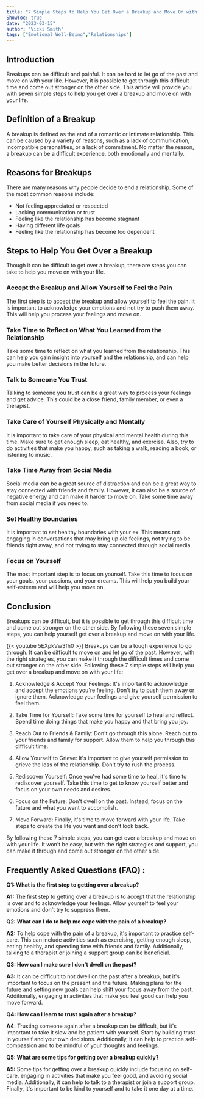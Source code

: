 ```yaml
---
title: "7 Simple Steps to Help You Get Over a Breakup and Move On with Your Life!"
ShowToc: true 
date: "2023-03-15"
author: "Vicki Smith" 
tags: ["Emotional Well-Being","Relationships"]
---
```

## Introduction

Breakups can be difficult and painful. It can be hard to let go of the past and move on with your life. However, it is possible to get through this difficult time and come out stronger on the other side. This article will provide you with seven simple steps to help you get over a breakup and move on with your life.

## Definition of a Breakup

A breakup is defined as the end of a romantic or intimate relationship. This can be caused by a variety of reasons, such as a lack of communication, incompatible personalities, or a lack of commitment. No matter the reason, a breakup can be a difficult experience, both emotionally and mentally.

## Reasons for Breakups

There are many reasons why people decide to end a relationship. Some of the most common reasons include:

- Not feeling appreciated or respected
- Lacking communication or trust
- Feeling like the relationship has become stagnant
- Having different life goals
- Feeling like the relationship has become too dependent

## Steps to Help You Get Over a Breakup

Though it can be difficult to get over a breakup, there are steps you can take to help you move on with your life.

### Accept the Breakup and Allow Yourself to Feel the Pain

The first step is to accept the breakup and allow yourself to feel the pain. It is important to acknowledge your emotions and not try to push them away. This will help you process your feelings and move on.

### Take Time to Reflect on What You Learned from the Relationship

Take some time to reflect on what you learned from the relationship. This can help you gain insight into yourself and the relationship, and can help you make better decisions in the future.

### Talk to Someone You Trust

Talking to someone you trust can be a great way to process your feelings and get advice. This could be a close friend, family member, or even a therapist.

### Take Care of Yourself Physically and Mentally

It is important to take care of your physical and mental health during this time. Make sure to get enough sleep, eat healthy, and exercise. Also, try to do activities that make you happy, such as taking a walk, reading a book, or listening to music.

### Take Time Away from Social Media

Social media can be a great source of distraction and can be a great way to stay connected with friends and family. However, it can also be a source of negative energy and can make it harder to move on. Take some time away from social media if you need to.

### Set Healthy Boundaries

It is important to set healthy boundaries with your ex. This means not engaging in conversations that may bring up old feelings, not trying to be friends right away, and not trying to stay connected through social media.

### Focus on Yourself

The most important step is to focus on yourself. Take this time to focus on your goals, your passions, and your dreams. This will help you build your self-esteem and will help you move on.

## Conclusion

Breakups can be difficult, but it is possible to get through this difficult time and come out stronger on the other side. By following these seven simple steps, you can help yourself get over a breakup and move on with your life.

{{< youtube 5EXpkVw3fh0 >}} 
Breakups can be a tough experience to go through. It can be difficult to move on and let go of the past. However, with the right strategies, you can make it through the difficult times and come out stronger on the other side. Following these 7 simple steps will help you get over a breakup and move on with your life: 

1. Acknowledge & Accept Your Feelings: It's important to acknowledge and accept the emotions you're feeling. Don't try to push them away or ignore them. Acknowledge your feelings and give yourself permission to feel them. 

2. Take Time for Yourself: Take some time for yourself to heal and reflect. Spend time doing things that make you happy and that bring you joy.

3. Reach Out to Friends & Family: Don't go through this alone. Reach out to your friends and family for support. Allow them to help you through this difficult time.

4. Allow Yourself to Grieve: It's important to give yourself permission to grieve the loss of the relationship. Don't try to rush the process.

5. Rediscover Yourself: Once you've had some time to heal, it's time to rediscover yourself. Take this time to get to know yourself better and focus on your own needs and desires.

6. Focus on the Future: Don't dwell on the past. Instead, focus on the future and what you want to accomplish.

7. Move Forward: Finally, it's time to move forward with your life. Take steps to create the life you want and don't look back.

By following these 7 simple steps, you can get over a breakup and move on with your life. It won't be easy, but with the right strategies and support, you can make it through and come out stronger on the other side.

## Frequently Asked Questions (FAQ) :
**Q1: What is the first step to getting over a breakup?**

**A1:** The first step to getting over a breakup is to accept that the relationship is over and to acknowledge your feelings. Allow yourself to feel your emotions and don't try to suppress them. 

**Q2: What can I do to help me cope with the pain of a breakup?**

**A2:** To help cope with the pain of a breakup, it's important to practice self-care. This can include activities such as exercising, getting enough sleep, eating healthy, and spending time with friends and family. Additionally, talking to a therapist or joining a support group can be beneficial. 

**Q3: How can I make sure I don't dwell on the past?**

**A3:** It can be difficult to not dwell on the past after a breakup, but it's important to focus on the present and the future. Making plans for the future and setting new goals can help shift your focus away from the past. Additionally, engaging in activities that make you feel good can help you move forward. 

**Q4: How can I learn to trust again after a breakup?**

**A4:** Trusting someone again after a breakup can be difficult, but it's important to take it slow and be patient with yourself. Start by building trust in yourself and your own decisions. Additionally, it can help to practice self-compassion and to be mindful of your thoughts and feelings. 

**Q5: What are some tips for getting over a breakup quickly?**

**A5:** Some tips for getting over a breakup quickly include focusing on self-care, engaging in activities that make you feel good, and avoiding social media. Additionally, it can help to talk to a therapist or join a support group. Finally, it's important to be kind to yourself and to take it one day at a time.





